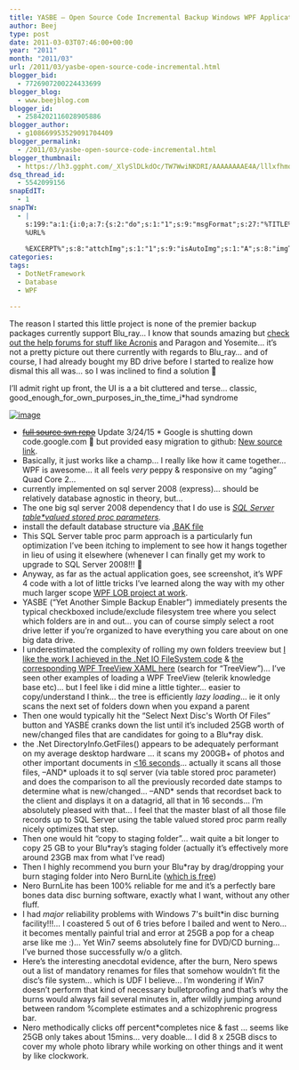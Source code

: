 ```yaml
---
title: YASBE – Open Source Code Incremental Backup Windows WPF Application
author: Beej
type: post
date: 2011-03-03T07:46:00+00:00
year: "2011"
month: "2011/03"
url: /2011/03/yasbe-open-source-code-incremental.html
blogger_bid:
  - 7726907200224433699
blogger_blog:
  - www.beejblog.com
blogger_id:
  - 2584202116028905886
blogger_author:
  - g108669953529091704409
blogger_permalink:
  - /2011/03/yasbe-open-source-code-incremental.html
blogger_thumbnail:
  - https://lh3.ggpht.com/_XlySlDLkdOc/TW7WwiNKDRI/AAAAAAAAE4A/lllxfhmoIlQ/image_thumb%5B7%5D.png?imgmax=800
dsq_thread_id:
  - 5542099156
snapEdIT:
  - 1
snapTW:
  - |
    s:199:"a:1:{i:0;a:7:{s:2:"do";s:1:"1";s:9:"msgFormat";s:27:"%TITLE%
    %URL%
    
    %EXCERPT%";s:8:"attchImg";s:1:"1";s:9:"isAutoImg";s:1:"A";s:8:"imgToUse";s:0:"";s:9:"isAutoURL";s:1:"A";s:8:"urlToUse";s:0:"";}}";
categories:
tags:
  - DotNetFramework
  - Database
  - WPF

---
```

The reason I started this little project is none of the premier backup packages currently support Blu_ray… I know that sounds amazing but [check out the help forums for stuff like Acronis][1] and Paragon and Yosemite… it’s not a pretty picture out there currently with regards to Blu_ray… and of course, I had already bought my BD drive before I started to realize how dismal this all was… so I was inclined to find a solution 🙂

I’ll admit right up front, the UI is a a bit cluttered and terse… classic, good_enough_for_own_purposes_in_the_time_i*had syndrome

[![image][2]][3]

  * <strike><a href="https://code.google.com/p/yasbe/source/browse/#svn%2Ftrunk%2FApp%253Fstate%253Dclosed" target="_blank">full source svn repo</a></strike> Update 3/24/15 * Google is shutting down code.google.com 🙁 but provided easy migration to github: [New source link][4].
  * Basically, it just works like a champ… I really like how it came together… WPF is awesome… it all feels _very_ peppy & responsive on my “aging” Quad Core 2…
  * currently implemented on sql server 2008 (express)… should be relatively database agnostic in theory, but…
  * The one big sql server 2008 dependency that I do use is _[SQL Server table*valued stored proc parameters][5]._
  * install the default database structure via [.BAK file][6]
  * This SQL Server table proc parm approach is a particularly fun optimization I’ve been itching to implement to see how it hangs together in lieu of using it elsewhere (whenever I can finally get my work to upgrade to SQL Server 2008!!! 🙂
  * Anyway, as far as the actual application goes, see screenshot, it’s WPF 4 code with a lot of little tricks I’ve learned along the way with my other much larger scope [WPF LOB project at work][7].
  * YASBE (“Yet Another Simple Backup Enabler”) immediately presents the typical checkboxed include/exclude filesystem tree where you select which folders are in and out… you can of course simply select a root drive letter if you’re organized to have everything you care about on one big data drive.
  * I underestimated the complexity of rolling my own folders treeview but [I like the work I achieved in the .Net IO FileSystem code][8] & [the corresponding WPF TreeView XAML here][9] (search for “TreeView”)… I’ve seen other examples of loading a WPF TreeView (telerik knowledge base etc)… but I feel like i did mine a little tighter… easier to copy/understand I think… the tree is efficiently _lazy loading_… ie it only scans the next set of folders down when you expand a parent
  * Then one would typically hit the “Select Next Disc's Worth Of Files” button and YASBE cranks down the list until it’s included 25GB worth of new/changed files that are candidates for going to a Blu*ray disk.
  * the .Net DirectoryInfo.GetFiles() appears to be adequately performant on my average desktop hardware … it scans my 200GB+ of photos and other important documents in <u><16 seconds</u>… actually it scans all those files, –AND\* uploads it to sql server (via table stored proc parameter) and does the comparison to all the previously recorded date stamps to determine what is new/changed… –AND\* sends that recordset back to the client and displays it on a datagrid, all that in 16 seconds… I’m absolutely pleased with that… I feel that the master blast of all those file records up to SQL Server using the table valued stored proc parm really nicely optimizes that step.
  * Then one would hit “copy to staging folder”… wait quite a bit longer to copy 25 GB to your Blu*ray’s staging folder (actually it’s effectively more around 23GB max from what I’ve read)
  * Then I highly recommend you burn your Blu*ray by drag/dropping your burn staging folder into Nero BurnLite ([which is free][10])
  * Nero BurnLite has been 100% reliable for me and it’s a perfectly bare bones data disc burning software, exactly what I want, without any other fluff.
  * I had _major_ reliability problems with Windows 7's built*in disc burning facility!!!… I coastered 5 out of 6 tries before I bailed and went to Nero… it becomes mentally painful trial and error at 25GB a pop for a cheap arse like me :)… Yet Win7 seems absolutely fine for DVD/CD burning… I’ve burned those successfully w/o a glitch.
  * Here’s the interesting anecdotal evidence, after the burn, Nero spews out a list of mandatory renames for files that somehow wouldn’t fit the disc’s file system… which is UDF I believe… I’m wondering if Win7 doesn’t perform that kind of necessary bulletproofing and that’s why the burns would always fail several minutes in, after wildly jumping around between random %complete estimates and a schizophrenic progress bar.
  * Nero methodically clicks off percent*completes nice & fast … seems like 25GB only takes about 15mins… very doable… I did 8 x 25GB discs to cover my whole photo library while working on other things and it went by like clockwork.

 [1]: https://forum.acronis.com/forum/14860
 [2]: https://lh3.ggpht.com/_XlySlDLkdOc/TW7WwiNKDRI/AAAAAAAAE4A/lllxfhmoIlQ/image_thumb%5B7%5D.png?imgmax=800 "image"
 [3]: https://lh5.ggpht.com/_XlySlDLkdOc/TW7WvBi6lOI/AAAAAAAAE38/sca1Hz*yjqs/s1600*h/image%5B13%5D.png
 [4]: https://github.com/Beej126/yasbe/
 [5]: /2011/12/sql*server*table*valued*stored.html
 [6]: https://code.google.com/p/yasbe/source/browse/#svn%2Ftrunk%2FDB
 [7]: /2010/10/wpf*net*40*application*framework.html
 [8]: https://code.google.com/p/yasbe/source/browse/trunk/App/FileSystemNode.cs
 [9]: https://code.google.com/p/yasbe/source/browse/trunk/App/MainWindow.xaml
 [10]: https://www.nero.com/eng/downloads*nbl*free.php